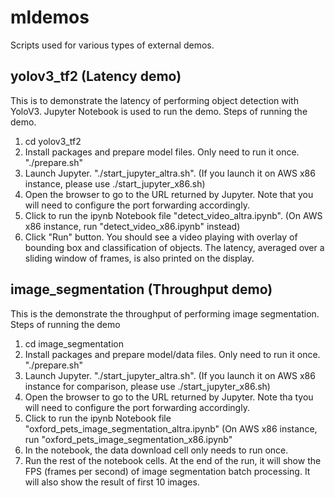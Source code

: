 # mldemos
Scripts used for various types of external demos. 

## yolov3_tf2 (Latency demo)
This is to demonstrate the latency of performing object detection with YoloV3. Jupyter Notebook is used to run the demo.
Steps of running the demo.
1. cd yolov3_tf2
2. Install packages and prepare model files. Only need to run it once. "./prepare.sh"
3. Launch Jupyter. "./start_jupyter_altra.sh".  (If you launch it on AWS x86 instance, please use ./start_jupyter_x86.sh)
4. Open the browser to go to the URL returned by Jupyter. Note that you will need to configure the port forwarding accordingly.
5. Click to run the ipynb Notebook file "detect_video_altra.ipynb". (On AWS x86 instance, run "detect_video_x86.ipynb" instead)
6. Click "Run" button. You should see a video playing with overlay of bounding box and classification of objects. The latency, averaged over a sliding window of frames, is also printed on the display.

## image_segmentation (Throughput demo)
This is the demonstrate the throughput of performing image segmentation.
Steps of running the demo
1. cd image_segmentation
2. Install packages and prepare model/data files. Only need to run it once. "./prepare.sh"
3. Launch Jupyter. "./start_jupyter_altra.sh". (If you launch it on AWS x86 instance for comparison, please use ./start_jupyter_x86.sh)
4. Open the browser to go to the URL returned by Jupyter. Note tha tyou will need to configure the port forwarding accordingly.
5. Click to run the ipynb Notebook file "oxford_pets_image_segmentation_altra.ipynb" (On AWS x86 instance, run "oxford_pets_image_segmentation_x86.ipynb"
6. In the notebook, the data download cell only needs to run once.
7. Run the rest of the notebook cells. At the end of the run, it will show the FPS (frames per second) of image segmentation batch processing. It will also show the result of first 10 images.
